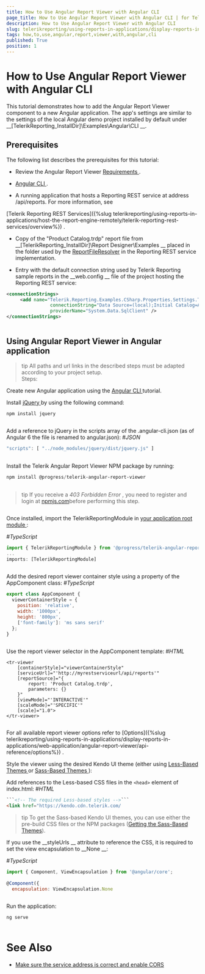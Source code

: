 ```yaml
---
title: How to Use Angular Report Viewer with Angular CLI
page_title: How to Use Angular Report Viewer with Angular CLI | for Telerik Reporting Documentation
description: How to Use Angular Report Viewer with Angular CLI
slug: telerikreporting/using-reports-in-applications/display-reports-in-applications/web-application/angular-report-viewer/how-to-use-angular-report-viewer-with-angular-cli
tags: how,to,use,angular,report,viewer,with,angular,cli
published: True
position: 1
---
```


# How to Use Angular Report Viewer with Angular CLI



This tutorial demonstrates how to add the Angular Report Viewer component to a
        new Angular application. The app's settings are similar to the settings of the local Angular demo project
        installed by default under 
__[TelerikReporting_InstallDir]\Examples\Angular\CLI
__.
      


## Prerequisites

The following list describes the prerequisites for this tutorial:
        


* Review the Angular Report Viewer 
[Requirements
](e05255e3-dbe4-41b1-8d08-6de0fed3868c#Requirements).
            


* [Angular CLI
](https://cli.angular.io/
).
            


* A running application that hosts a Reporting REST service at address /api/reports. For more information, see
              
[Telerik Reporting REST Services]({%slug telerikreporting/using-reports-in-applications/host-the-report-engine-remotely/telerik-reporting-rest-services/overview%})
.
            


* Copy of the "Product Catalog.trdp" report file from 
__[TelerikReporting_InstallDir]\Report Designer\Examples
__              placed in the folder used by the 
[ReportFileResolver](/reporting/api/Telerik.Reporting.Services.WebApi.ReportFileResolver)
              in the Reporting REST service implementation.
            


* Entry with the default connection string used by Telerik Reporting sample reports in the 
__web.config
__ file
              of the project hosting the Reporting REST service:
            


	
````xml
<connectionStrings>
	 <add name="Telerik.Reporting.Examples.CSharp.Properties.Settings.TelerikConnectionString"
	            connectionString="Data Source=(local);Initial Catalog=AdventureWorks;Integrated Security=SSPI"
	            providerName="System.Data.SqlClient" />
</connectionStrings>
								
````




## Using Angular Report Viewer in Angular application

>tip All paths and url links in the described steps must be adapted according            to your project setup.          
Steps:


Create new Angular application using the 
[Angular CLI
](https://cli.angular.io/
) tutorial.
                


Install 
[jQuery
](https://www.npmjs.com/package/jquery
) by using the following command:
                


	
````powershell
npm install jquery
				
````




Add a reference to jQuery in the scripts array of the .angular-cli.json (as of Angular 6 the file is renamed to angular.json):
#_JSON_

	
````js
"scripts": [ "../node_modules/jquery/dist/jquery.js" ]
				
````




Install the Telerik Angular Report Viewer NPM package by running:
                


	
````powershell
npm install @progress/telerik-angular-report-viewer
				
````




>tip If you receive a  *403 Forbidden Error* , you need to register and login at                    [npmjs.com](https://www.npmjs.com/)before performing this step.                  

	
````powershellnpm login --registry=https://registry.npmjs.org --scope=@progress 				
````




Once installed, import the TelerikReportingModule in 
[your application root module
](https://angular.io/docs/ts/latest/guide/ngmodule.html#!#angular-modularity
):
                
#_TypeScript_

	
````js
import { TelerikReportingModule } from '@progress/telerik-angular-report-viewer';
...
imports: [TelerikReportingModule]
				
````




Add the desired report viewer container style using a property of the AppComponent class:
#_TypeScript_

	
````js
export class AppComponent {
  viewerContainerStyle = {
    position: 'relative',
    width: '1000px',
    height: '800px',
    ['font-family']: 'ms sans serif'
  };
}
				
````




Use the report viewer selector in the AppComponent template:
#_HTML_

	
````
<tr-viewer 
    [containerStyle]="viewerContainerStyle"
    [serviceUrl]="'http://myrestserviceurl/api/reports'"
    [reportSource]="{
        report: 'Product Catalog.trdp',
        parameters: {}
    }"
    [viewMode]="'INTERACTIVE'"
    [scaleMode]="'SPECIFIC'"
    [scale]="1.0">
</tr-viewer>
				
````




For all available report viewer options refer to 
[Options]({%slug telerikreporting/using-reports-in-applications/display-reports-in-applications/web-application/angular-report-viewer/api-reference/options%})
.
                


Style the viewer using the desired Kendo UI theme (еither using 
[Less-Based Themes
](http://docs.telerik.com/kendo-ui/styles-and-layout/appearance-styling
) or 
[Sass-Based Themes
](http://docs.telerik.com/kendo-ui/styles-and-layout/sass-themes
)):
                


Add references to the Less-based CSS files in the ```<head>``` element of index.html:
#_HTML_

	
````html
```<!-- The required Less-based styles -->```                  
<link href="https://kendo.cdn.telerik.com/
````




>tip To get the Sass-based Kendo UI themes, you can use either the pre-build CSS files or the NPM packages ([Getting the Sass-Based Themes](http://docs.telerik.com/kendo-ui/styles-and-layout/sass-themes#getting-the-themes)).                  


If you use the 
__styleUrls
__ attribute to reference the CSS, it is required to set
                  the view encapsulation to 
__None
__:
                
#_TypeScript_

	
````js
import { Component, ViewEncapsulation } from '@angular/core';
 
@Component({
  encapsulation: ViewEncapsulation.None
				
````




Run the application:


	
````powershell
ng serve
				
````




# See Also


 * [Make sure the service address is correct and enable CORS
](https://docs.telerik.com/reporting/knowledge-base/cannot-access-the-reporting-rest-service
)
